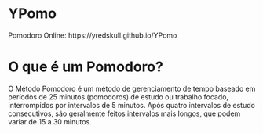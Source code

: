 <h1> <a src="https://yredskull.github.io/YPomo"><strong>YPomo</strong></a></h1>
 Pomodoro Online: https://yredskull.github.io/YPomo
 
<h1>O que é um Pomodoro?</h1>
 <p>O Método Pomodoro é um método de gerenciamento de tempo baseado em períodos de 25 minutos (pomodoros) de estudo ou trabalho focado, interrompidos por intervalos de 5 minutos. Após quatro intervalos de estudo consecutivos, são geralmente feitos intervalos mais longos, que podem variar de 15 a 30 minutos.</p>

